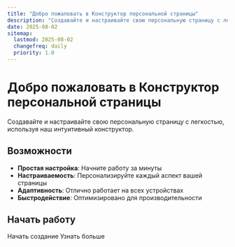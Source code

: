 ```yaml
---
title: "Добро пожаловать в Конструктор персональной страницы"
description: "Создавайте и настраивайте свою персональную страницу с легкостью"
date: 2025-08-02
sitemap:
  lastmod: 2025-08-02
  changefreq: daily
  priority: 1.0
---
```


# Добро пожаловать в Конструктор персональной страницы

Создавайте и настраивайте свою персональную страницу с легкостью, используя наш интуитивный конструктор.

## Возможности

- **Простая настройка**: Начните работу за минуты
- **Настраиваемость**: Персонализируйте каждый аспект вашей страницы
- **Адаптивность**: Отлично работает на всех устройствах
- **Быстродействие**: Оптимизировано для производительности

## Начать работу

<UButton color="primary" variant="solid" size="lg">
  Начать создание
</UButton>

<UButton color="neutral" variant="outline" size="md">
  Узнать больше
</UButton> 